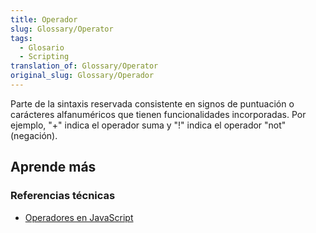 ```yaml
---
title: Operador
slug: Glossary/Operator
tags:
  - Glosario
  - Scripting
translation_of: Glossary/Operator
original_slug: Glossary/Operador
---
```


Parte de la sintaxis reservada consistente en signos de puntuación o carácteres alfanuméricos que tienen funcionalidades incorporadas. Por ejemplo, "+" indica el operador suma y "!" indica el operador "not" (negación).

## Aprende más

### Referencias técnicas

- [Operadores en JavaScript](/en-US/docs/Web/JavaScript/Reference/Operators)
